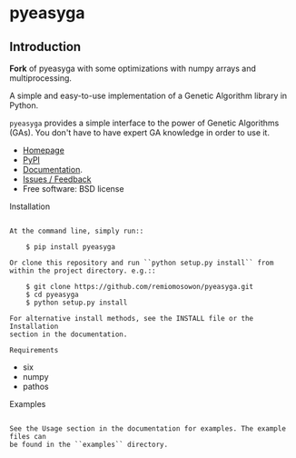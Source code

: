 pyeasyga
========

Introduction
------------
**Fork** of pyeasyga with some optimizations with numpy arrays and multiprocessing.

A simple and easy-to-use implementation of a Genetic Algorithm library in Python.

``pyeasyga`` provides a simple interface to the power of Genetic Algorithms
(GAs). You don't have to have expert GA knowledge in order to use it. 

- [Homepage](https://github.com/remiomosowon/pyeasyga)
- [PyPI](https://pypi.python.org/pypi/pyeasyga)
- [Documentation](http://pyeasyga.readthedocs.org).
- [Issues / Feedback](https://github.com/remiomosowon/pyeasyga/issues)
- Free software: BSD license


Installation
~~~~~~~~~~~~

At the command line, simply run::

    $ pip install pyeasyga

Or clone this repository and run ``python setup.py install`` from within the project directory. e.g.::

    $ git clone https://github.com/remiomosowon/pyeasyga.git
    $ cd pyeasyga
    $ python setup.py install

For alternative install methods, see the INSTALL file or the Installation 
section in the documentation.

Requirements
~~~~~~~~~~~~
 - six
 - numpy
 - pathos

Examples
~~~~~~~~

See the Usage section in the documentation for examples. The example files can 
be found in the ``examples`` directory.
